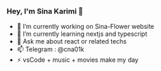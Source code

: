 ### Hey, I'm Sina Karimi 👋


- 🔭 I’m currently working on Sina-Flower website
- 🌱 I’m currently learning nextjs and typescript
- 💬 Ask me about react or related techs
- 📫 Telegram : @cna01k
- ⚡ vsCode + music + movies make my day


